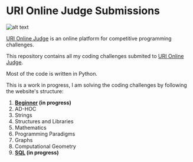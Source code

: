 # URI Online Judge Submissions


![alt text](https://www.urionlinejudge.com.br/judge/img/5.0/logo.130615.png?1591503281)

[URI Online Judge](https://www.urionlinejudge.com.br/judge/pt) is an online platform for competitive programming challenges.

This repository contains all my coding challenges submited to [URI Online Judge](https://www.urionlinejudge.com.br/judge/pt). 

Most of the code is written in Python.



This is a work in progress, I am solving the coding challenges by following the website's structure:



1. **[Beginner](https://www.urionlinejudge.com.br/judge/en/problems/index/1) (in progress)**
2. AD-HOC
3. Strings
4. Structures and Libraries
5. Mathematics
6. Programming Paradigms
7. Graphs
8. Computational Geometry
9. **[SQL](https://www.urionlinejudge.com.br/judge/pt/problems/index/9) (in progress)**

